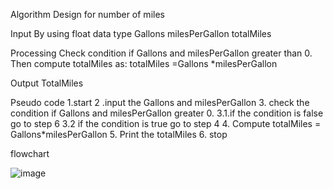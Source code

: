 Algorithm Design for number of miles 
  
  Input 
  By using float data type
Gallons 
milesPerGallon 
totalMiles  

Processing 
Check condition if Gallons and milesPerGallon greater than 0.
Then compute totalMiles as:
totalMiles =Gallons *milesPerGallon 

Output 
TotalMiles 


Pseudo code
1.start
2 .input the Gallons and milesPerGallon 
3. check the condition if Gallons and milesPerGallon greater 0.
3.1.if the condition is false go to step 6
3.2 if the condition is true go to step 4
4. Compute  totalMiles = Gallons*milesPerGallon 
5. Print the totalMiles 
6. stop


flowchart

![image](https://github.com/user-attachments/assets/d513c853-0966-428d-9c21-71e59873094a)

